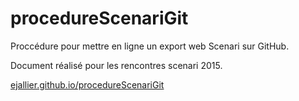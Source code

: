 # procedureScenariGit

Proccédure pour mettre en ligne un export web Scenari sur GitHub.

Document réalisé pour les rencontres scenari 2015.

[ejallier.github.io/procedureScenariGit](ejallier.github.io/procedureScenariGit)
